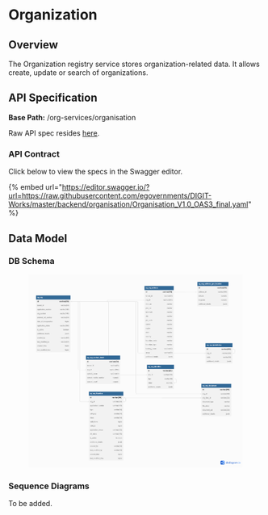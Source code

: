 # Organization

## Overview

The Organization registry service stores organization-related data. It allows create, update or search of organizations.

## API Specification

**Base Path:** /org-services/organisation

Raw API spec resides [here](https://raw.githubusercontent.com/egovernments/DIGIT-Works/master/backend/organisation/Organisation\_V1.0\_OAS3\_final.yaml).&#x20;

### API Contract&#x20;

Click below to view the specs in the Swagger editor.

{% embed url="https://editor.swagger.io/?url=https://raw.githubusercontent.com/egovernments/DIGIT-Works/master/backend/organisation/Organisation_V1.0_OAS3_final.yaml" %}

## Data Model

### DB Schema

<figure><img src="https://github.com/egovernments/DIGIT-Works/blob/master/backend/organisation/docs/diagrams/Oraganisation%20Service%20-%20DB%20Schema.png?raw=true" alt=""><figcaption></figcaption></figure>

### Sequence Diagrams

To be added.

###

